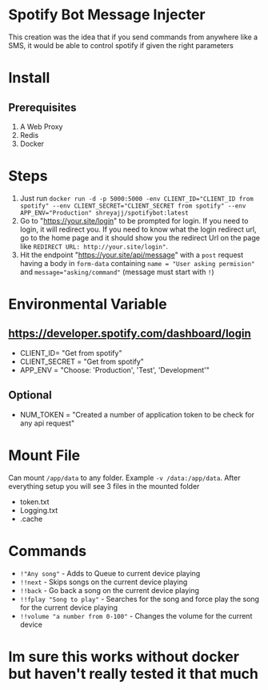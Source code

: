 # Spotify Bot Message Injecter
This creation was the idea that if you send commands from anywhere like a SMS, it would be able to 
control spotify if given the right parameters

# Install
## Prerequisites 
1. A Web Proxy
2. Redis
3. Docker

# Steps
1. Just run `docker run -d -p 5000:5000 -env CLIENT_ID="CLIENT_ID from spotify" --env CLIENT_SECRET="CLIENT_SECRET from spotify" --env APP_ENV="Production" shreyajj/spotifybot:latest`
2. Go to "https://your.site/login" to be prompted for login. If you need to login, it will redirect you. If you need to know what the login redirect url, go to the home page and it should show you the redirect Url on the page like `REDIRECT URL: http://your.site/login"`.
3. Hit the endpoint "https://your.site/api/message" with a `post` request having a body in `form-data` containing `name = "User asking permision"` and `message="asking/command"` (message must start with `!`)

# Environmental Variable
## https://developer.spotify.com/dashboard/login
* CLIENT_ID= "Get from spotify"
* CLIENT_SECRET = "Get from spotify"
* APP_ENV = "Choose: 'Production', 'Test', 'Development'"

## Optional
* NUM_TOKEN = "Created a number of application token to be check for any api request"

# Mount File
Can mount `/app/data` to any folder. Example `-v /data:/app/data`. 
After everything setup you will see 3 files in the mounted folder
* token.txt
* Logging.txt
* .cache

# Commands
* `!"Any song"` - Adds to Queue to current device playing
* `!!next` - Skips songs on the current device playing
* `!!back` - Go back a song on the current device playing
* `!!fplay "Song to play"` - Searches for the song and force play the song for the current device playing
* `!!volume "a number from 0-100"` - Changes the volume for the current device

# Im sure this works without docker but haven't really tested it that much

